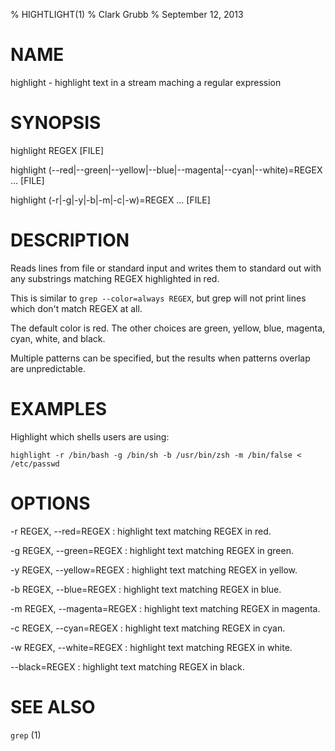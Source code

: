 % HIGHTLIGHT(1)
% Clark Grubb
% September 12, 2013


# NAME

highlight - highlight text in a stream maching a regular expression

# SYNOPSIS

highlight REGEX [FILE]

highlight (--red|--green|--yellow|--blue|--magenta|--cyan|--white)=REGEX ... [FILE]

highlight (-r|-g|-y|-b|-m|-c|-w)=REGEX ... [FILE]

# DESCRIPTION

Reads lines from file or standard input and writes them to standard out with any
substrings matching REGEX highlighted in red.

This is similar to `grep --color=always REGEX`, but grep will not print
lines which don't match REGEX at all.

The default color is red.  The other choices are green, yellow, blue, magenta,
cyan, white, and black.

Multiple patterns can be specified, but the results when patterns overlap are
unpredictable.

# EXAMPLES

Highlight which shells users are using:

    highlight -r /bin/bash -g /bin/sh -b /usr/bin/zsh -m /bin/false < /etc/passwd

# OPTIONS

-r REGEX, \--red=REGEX
: highlight text matching REGEX in red.

-g REGEX, \--green=REGEX
: highlight text matching REGEX in green.

-y REGEX, \--yellow=REGEX
: highlight text matching REGEX in yellow.

-b REGEX, \--blue=REGEX
: highlight text matching REGEX in blue.

-m REGEX, \--magenta=REGEX
: highlight text matching REGEX in magenta.

-c REGEX, \--cyan=REGEX
: highlight text matching REGEX in cyan.

-w REGEX, \--white=REGEX
: highlight text matching REGEX in white.

\--black=REGEX
: highlight text matching REGEX in black.


# SEE ALSO

`grep` (1)
